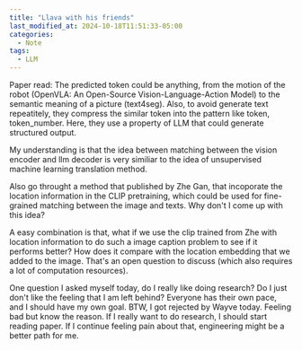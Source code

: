 ```yaml
---
title: "Llava with his friends"
last_modified_at: 2024-10-18T11:51:33-05:00
categories:
  - Note
tags:
  - LLM
---
```


Paper read:
The predicted token could be anything, 
from the motion of the robot (OpenVLA: An Open-Source Vision-Language-Action Model) to the semantic meaning of a picture (text4seg). Also, to avoid generate text repeatitely, they compress the similar token into the pattern like token, token_number. Here, they use a property of LLM that could generate structured output. 

My understanding is that the idea between matching between the vision encoder and llm decoder is very similiar to the idea of unsupervised machine learning translation method. 

Also go throught a method that published by Zhe Gan, that incoporate the location information in the CLIP pretraining, which could be used for fine-grained matching between the image and texts. Why don't I come up with this idea? 

A easy combination is that, what if we use the clip trained from Zhe with location information to do such a image caption problem to see if it performs better? How does it compare with the location embedding that we added to the image. That's an open question to discuss (which also requires a lot of computation resources).

One question I asked myself today, do I really like doing research? Do I just don't like the feeling that I am left behind? Everyone has their own pace, and I should have my own goal. BTW, I got rejected by Wayve today. Feeling bad but know the reason. If I really want to do research, I should start reading paper. If I continue feeling pain about that, engineering might be a better path for me. 



